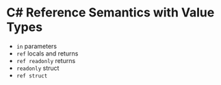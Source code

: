 # C# Reference Semantics with Value Types
* `in` parameters
* `ref` locals and returns
* `ref readonly` returns
* `readonly` struct
* `ref struct`
